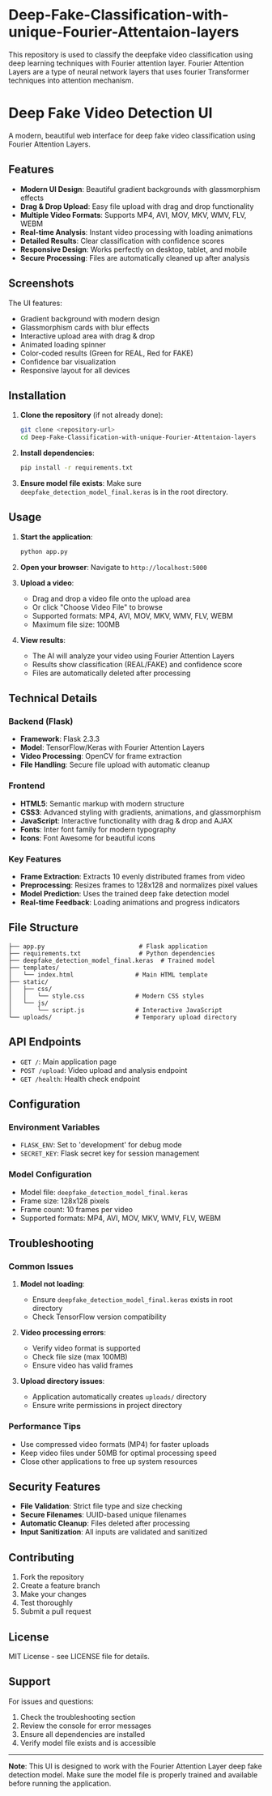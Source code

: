 # Deep-Fake-Classification-with-unique-Fourier-Attentaion-layers
This repository is used to classify the deepfake video classification using deep learning techniques with Fourier attention layer. Fourier Attention Layers are a type of neural network layers that uses fourier Transformer techniques into attention mechanism.
# Deep Fake Video Detection UI

A modern, beautiful web interface for deep fake video classification using Fourier Attention Layers.

## Features

- **Modern UI Design**: Beautiful gradient backgrounds with glassmorphism effects
-  **Drag & Drop Upload**: Easy file upload with drag and drop functionality
- **Multiple Video Formats**: Supports MP4, AVI, MOV, MKV, WMV, FLV, WEBM
-  **Real-time Analysis**: Instant video processing with loading animations
-  **Detailed Results**: Clear classification with confidence scores
-  **Responsive Design**: Works perfectly on desktop, tablet, and mobile
-  **Secure Processing**: Files are automatically cleaned up after analysis

## Screenshots

The UI features:
- Gradient background with modern design
- Glassmorphism cards with blur effects
- Interactive upload area with drag & drop
- Animated loading spinner
- Color-coded results (Green for REAL, Red for FAKE)
- Confidence bar visualization
- Responsive layout for all devices

## Installation

1. **Clone the repository** (if not already done):
   ```bash
   git clone <repository-url>
   cd Deep-Fake-Classification-with-unique-Fourier-Attentaion-layers
   ```

2. **Install dependencies**:
   ```bash
   pip install -r requirements.txt
   ```

3. **Ensure model file exists**:
   Make sure `deepfake_detection_model_final.keras` is in the root directory.

## Usage

1. **Start the application**:
   ```bash
   python app.py
   ```

2. **Open your browser**:
   Navigate to `http://localhost:5000`

3. **Upload a video**:
   - Drag and drop a video file onto the upload area
   - Or click "Choose Video File" to browse
   - Supported formats: MP4, AVI, MOV, MKV, WMV, FLV, WEBM
   - Maximum file size: 100MB

4. **View results**:
   - The AI will analyze your video using Fourier Attention Layers
   - Results show classification (REAL/FAKE) and confidence score
   - Files are automatically deleted after processing

## Technical Details

### Backend (Flask)
- **Framework**: Flask 2.3.3
- **Model**: TensorFlow/Keras with Fourier Attention Layers
- **Video Processing**: OpenCV for frame extraction
- **File Handling**: Secure file upload with automatic cleanup

### Frontend
- **HTML5**: Semantic markup with modern structure
- **CSS3**: Advanced styling with gradients, animations, and glassmorphism
- **JavaScript**: Interactive functionality with drag & drop and AJAX
- **Fonts**: Inter font family for modern typography
- **Icons**: Font Awesome for beautiful icons

### Key Features
- **Frame Extraction**: Extracts 10 evenly distributed frames from video
- **Preprocessing**: Resizes frames to 128x128 and normalizes pixel values
- **Model Prediction**: Uses the trained deep fake detection model
- **Real-time Feedback**: Loading animations and progress indicators

## File Structure

```
├── app.py                          # Flask application
├── requirements.txt                # Python dependencies
├── deepfake_detection_model_final.keras  # Trained model
├── templates/
│   └── index.html                 # Main HTML template
├── static/
│   ├── css/
│   │   └── style.css              # Modern CSS styles
│   └── js/
│       └── script.js              # Interactive JavaScript
└── uploads/                       # Temporary upload directory
```

## API Endpoints

- `GET /`: Main application page
- `POST /upload`: Video upload and analysis endpoint
- `GET /health`: Health check endpoint

## Configuration

### Environment Variables
- `FLASK_ENV`: Set to 'development' for debug mode
- `SECRET_KEY`: Flask secret key for session management

### Model Configuration
- Model file: `deepfake_detection_model_final.keras`
- Frame size: 128x128 pixels
- Frame count: 10 frames per video
- Supported formats: MP4, AVI, MOV, MKV, WMV, FLV, WEBM

## Troubleshooting

### Common Issues

1. **Model not loading**:
   - Ensure `deepfake_detection_model_final.keras` exists in root directory
   - Check TensorFlow version compatibility

2. **Video processing errors**:
   - Verify video format is supported
   - Check file size (max 100MB)
   - Ensure video has valid frames

3. **Upload directory issues**:
   - Application automatically creates `uploads/` directory
   - Ensure write permissions in project directory

### Performance Tips

- Use compressed video formats (MP4) for faster uploads
- Keep video files under 50MB for optimal processing speed
- Close other applications to free up system resources

## Security Features

- **File Validation**: Strict file type and size checking
- **Secure Filenames**: UUID-based unique filenames
- **Automatic Cleanup**: Files deleted after processing
- **Input Sanitization**: All inputs are validated and sanitized


## Contributing

1. Fork the repository
2. Create a feature branch
3. Make your changes
4. Test thoroughly
5. Submit a pull request

## License

MIT License - see LICENSE file for details.

## Support

For issues and questions:
1. Check the troubleshooting section
2. Review the console for error messages
3. Ensure all dependencies are installed
4. Verify model file exists and is accessible

---

**Note**: This UI is designed to work with the Fourier Attention Layer deep fake detection model. Make sure the model file is properly trained and available before running the application. 
